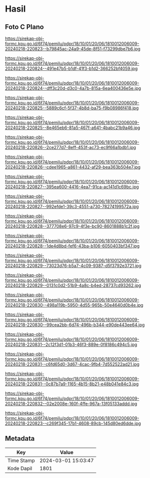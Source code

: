 # Hasil

## Foto C Plano

https://sirekap-obj-formc.kpu.go.id/6f74/pemilu/pdpr/18/10/01/20/06/1810012006009-20240218-220823--b79845ac-24a9-45de-8f51-f73299dbe7b6.jpg

https://sirekap-obj-formc.kpu.go.id/6f74/pemilu/pdpr/18/10/01/20/06/1810012006009-20240218-220824--491e47b5-b1df-41f3-b1d2-366252bf4059.jpg

https://sirekap-obj-formc.kpu.go.id/6f74/pemilu/pdpr/18/10/01/20/06/1810012006009-20240218-220824--dff3c20d-d3c0-4a7b-815a-6ea400436e5e.jpg

https://sirekap-obj-formc.kpu.go.id/6f74/pemilu/pdpr/18/10/01/20/06/1810012006009-20240218-220825--5889c6cf-5f37-4b8d-ba75-f9b08986f418.jpg

https://sirekap-obj-formc.kpu.go.id/6f74/pemilu/pdpr/18/10/01/20/06/1810012006009-20240218-220825--8e465eb6-81a5-467f-a641-4babc21b9a46.jpg

https://sirekap-obj-formc.kpu.go.id/6f74/pemilu/pdpr/18/10/01/20/06/1810012006009-20240218-220826--2ce277d7-8eff-453f-ac73-ec9f66a1bdb1.jpg

https://sirekap-obj-formc.kpu.go.id/6f74/pemilu/pdpr/18/10/01/20/06/1810012006009-20240218-220826--cdee1965-a861-4432-af29-bea363b504e7.jpg

https://sirekap-obj-formc.kpu.go.id/6f74/pemilu/pdpr/18/10/01/20/06/1810012006009-20240218-220827--395ea600-4416-4ea7-91ca-ac141d1c69bc.jpg

https://sirekap-obj-formc.kpu.go.id/6f74/pemilu/pdpr/18/10/01/20/06/1810012006009-20240218-220827--992efde1-39c3-4551-a730-78274199572a.jpg

https://sirekap-obj-formc.kpu.go.id/6f74/pemilu/pdpr/18/10/01/20/06/1810012006009-20240218-220828--377708e6-97c9-4f3e-bc90-8601888b1c2f.jpg

https://sirekap-obj-formc.kpu.go.id/6f74/pemilu/pdpr/18/10/01/20/06/1810012006009-20240218-220828--1de4d8bd-fef6-43ba-b106-6050403bf347.jpg

https://sirekap-obj-formc.kpu.go.id/6f74/pemilu/pdpr/18/10/01/20/06/1810012006009-20240218-220829--73023d76-b5a7-4c09-9387-d5f3792e3721.jpg

https://sirekap-obj-formc.kpu.go.id/6f74/pemilu/pdpr/18/10/01/20/06/1810012006009-20240218-220829--0131c0d2-51b9-4a8c-b4ed-28737cd93262.jpg

https://sirekap-obj-formc.kpu.go.id/6f74/pemilu/pdpr/18/10/01/20/06/1810012006009-20240218-220830--498a119b-5950-4d55-965b-50e4640d0b4e.jpg

https://sirekap-obj-formc.kpu.go.id/6f74/pemilu/pdpr/18/10/01/20/06/1810012006009-20240218-220830--99cea2bb-6d74-496b-b344-e90de443ee64.jpg

https://sirekap-obj-formc.kpu.go.id/6f74/pemilu/pdpr/18/10/01/20/06/1810012006009-20240218-220831--2c12f3d1-01b3-46f3-889e-0f8186c494c5.jpg

https://sirekap-obj-formc.kpu.go.id/6f74/pemilu/pdpr/18/10/01/20/06/1810012006009-20240218-220831--c6fd65d0-3d67-4cac-9fb4-7d552522ad21.jpg

https://sirekap-obj-formc.kpu.go.id/6f74/pemilu/pdpr/18/10/01/20/06/1810012006009-20240218-220831--0c87b7a9-1165-4b15-8b21-e48b041e84c3.jpg

https://sirekap-obj-formc.kpu.go.id/6f74/pemilu/pdpr/18/10/01/20/06/1810012006009-20240218-220832--02e2008e-160f-4ffe-967a-13f05133addd.jpg

https://sirekap-obj-formc.kpu.go.id/6f74/pemilu/pdpr/18/10/01/20/06/1810012006009-20240218-220823--c269f345-17b1-4608-89cb-145d80ed6dde.jpg


## Metadata

| Key        | Value               |
| ---------- | ------------------- |
| Time Stamp | 2024-03-01 15:03:47 |
| Kode Dapil | 1801                |



